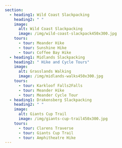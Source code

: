 ```yaml
---
section:
  - heading1: Wild Coast Slackpacking
    heading2: " "
    image:
      alt: Wild Coast Slackpacking
      image: /img/wild-coast-slackpack450x300.jpg
    tours:
      - tour: Meander Hike
      - tour: Sunshine Hike
      - tour: Coffee Bay Hike
  - heading1: Midlands Slackpacking
    heading2: " Hike and Cycle Tours"
    image:
      alt: Grasslands Walking
      image: /img/midlands-walks450x300.jpg
    tours:
      - tour: Karkloof Falls2Falls
      - tour: Meander Hike
      - tour: Meander Cycle Tour
  - heading1: Drakensberg Slackpacking
    heading2: " "
    image:
      alt: Giants Cup Trail
      image: /img/giants-cup-trail450x300.jpg
    tours:
      - tour: Clarens Traverse
      - tour: Giants Cup Trail
      - tour: Amphitheatre Hike
---
```


